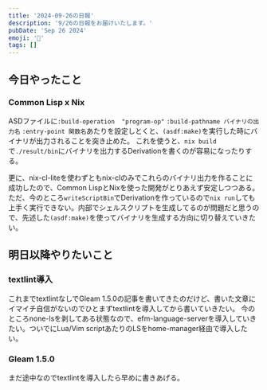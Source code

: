 ```yaml
---
title: '2024-09-26の日報'
description: '9/26の日報をお届けいたします。'
pubDate: 'Sep 26 2024'
emoji: '🦊'
tags: []
---
```


## 今日やったこと

### Common Lisp x Nix

ASDファイルに`:build-operation  "program-op"` `:build-pathname バイナリの出力名`
`:entry-point 関数名`あたりを設定しとくと、`(asdf:make)`を実行した時にバイナリが出力されることを突き止めた。
これを使うと、`nix build`で`./result/bin`にバイナリを出力するDerivationを書くのが容易になったりする。

更に、nix-cl-liteを使わずともnix-clのみでこれらのバイナリ出力を作ることに成功したので、Common
LispとNixを使った開発がとりあえず安定しつつある。
ただ、今のところ`writeScriptBin`でDerivationを作っているので`nix run`しても上手く実行できない。内部でシェルスクリプトを生成してるのが問題だと思うので、先述した`(asdf:make)`を使ってバイナリを生成する方向に切り替えていきたい。

## 明日以降やりたいこと

### textlint導入

これまでtextlintなしでGleam
1.5.0の記事を書いてきたのだけど、書いた文章にイマイチ自信がないのでひとまずtextlintを導入してから書いていきたい。
今のところnone-lsを剥してある状態なので、efm-language-serverを導入していきたい。ついでにLua/Vim
scriptあたりのLSをhome-manager経由で導入したい。

### Gleam 1.5.0

まだ途中なのでtextlintを導入したら早めに書きあげる。
